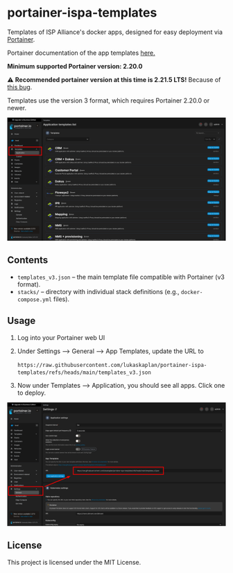 # portainer-ispa-templates

Templates of ISP Alliance's docker apps, designed for easy deployment via [Portainer](https://www.portainer.io/).

Portainer documentation of the app templates [here.](https://docs.portainer.io/advanced/app-templates/format#stack-template-definition-format)

**Minimum supported Portainer version: 2.20.0**

:warning: **Recommended portainer version at this time is 2.21.5 LTS!** Because of [this bug](https://github.com/issues/created?issue=portainer%7Cportainer%7C12654).

Templates use the version 3 format, which requires Portainer 2.20.0 or newer.

![How to show templates](./screenshots/show_templates.png)

## Contents
 - `templates_v3.json` – the main template file compatible with Portainer (v3 format).
 - `stacks/` – directory with individual stack definitions (e.g., `docker-compose.yml` files).

## Usage


  1. Log into your Portainer web UI
  2. Under Settings --> General --> App Templates, update the URL to

        `https://raw.githubusercontent.com/lukaskaplan/portainer-ispa-templates/refs/heads/main/templates_v3.json`

  3. Now under Templates --> Application, you should see all apps. Click one to deploy.

![How to configure templates source url](./screenshots/configure_templates.png)

## License

This project is licensed under the MIT License.
